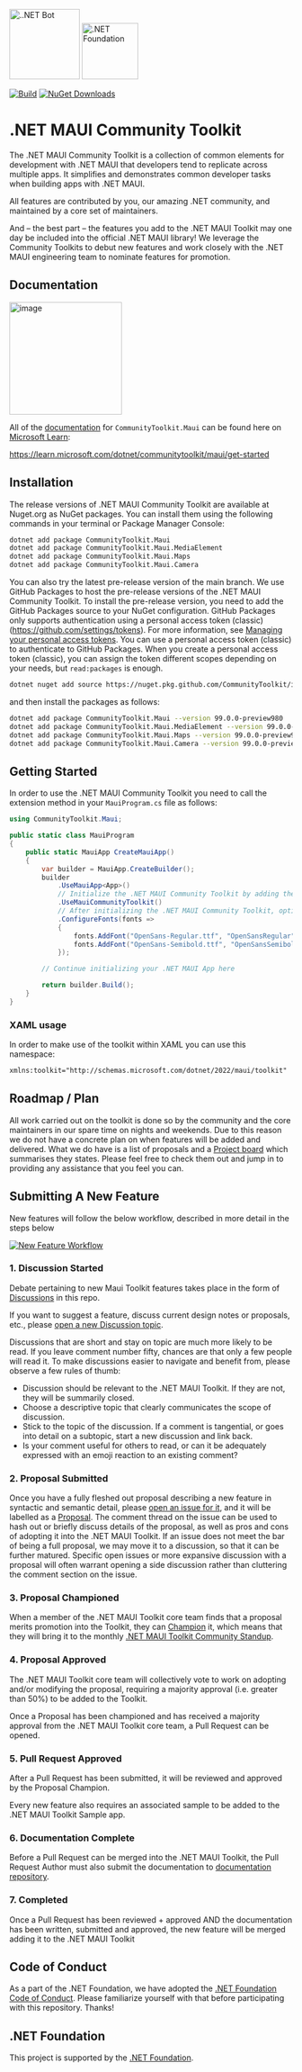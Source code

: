 <img src="https://user-images.githubusercontent.com/13558917/137551073-ac8958bf-83e3-4ae3-8623-4db6dce49d02.png" alt="..NET Bot" width=125>  [<img src="https://raw.githubusercontent.com/dotnet-foundation/swag/master/logo/dotnetfoundation_v4.svg" alt=".NET Foundation" width=100>](https://dotnetfoundation.org) 

[![Build](https://github.com/CommunityToolkit/Maui/actions/workflows/dotnet-build.yml/badge.svg)](https://github.com/CommunityToolkit/Maui/actions/workflows/dotnet-build.yml) [![NuGet Downloads](https://img.shields.io/nuget/dt/CommunityToolkit.Maui)](https://www.nuget.org/packages/CommunityToolkit.Maui)

# .NET MAUI Community Toolkit

The .NET MAUI Community Toolkit is a collection of common elements for development with .NET MAUI that developers tend to replicate across multiple apps. It simplifies and demonstrates common developer tasks when building apps with .NET MAUI. 

All features are contributed by you, our amazing .NET community, and maintained by a core set of maintainers.

And – the best part – the features you add to the .NET MAUI Toolkit may one day be included into the official .NET MAUI library! We leverage the Community Toolkits to debut new features and work closely with the .NET MAUI engineering team to nominate features for promotion.

## Documentation

<a href="https://learn.microsoft.com/dotnet/communitytoolkit/maui/get-started?tabs=CommunityToolkitMaui"><img width="200" alt="image" src="https://user-images.githubusercontent.com/13558917/232885041-35b62d65-26d3-44a7-a525-5239ac811498.png"></a>

All of the [documentation](https://learn.microsoft.com/dotnet/communitytoolkit/maui/get-started?tabs=CommunityToolkitMaui) for `CommunityToolkit.Maui` can be found here on [Microsoft Learn](https://learn.microsoft.com/dotnet/communitytoolkit/maui/get-started?tabs=CommunityToolkitMaui):

https://learn.microsoft.com/dotnet/communitytoolkit/maui/get-started

## Installation

The release versions of .NET MAUI Community Toolkit are available at Nuget.org as NuGet packages. You can install them using the following commands in your terminal or Package Manager Console:

```bash
dotnet add package CommunityToolkit.Maui
dotnet add package CommunityToolkit.Maui.MediaElement
dotnet add package CommunityToolkit.Maui.Maps
dotnet add package CommunityToolkit.Maui.Camera
```

You can also try the latest pre-release version of the main branch. We use GitHub Packages to host the pre-release versions of the .NET MAUI Community Toolkit. To install the pre-release version, you need to add the GitHub Packages source to your NuGet configuration. GitHub Packages only supports authentication using a personal access token (classic) (https://github.com/settings/tokens). For more information, see [Managing your personal access tokens](https://docs.github.com/en/authentication/keeping-your-account-and-data-secure/creating-a-personal-access-token). You can use a personal access token (classic) to authenticate to GitHub Packages. When you create a personal access token (classic), you can assign the token different scopes depending on your needs, but `read:packages` is enough.

```bash
dotnet nuget add source https://nuget.pkg.github.com/CommunityToolkit/index.json -n CoummunityToolkitGitHubNuget -u YOUR_GITHUB_USERNAME -p YOUR_GITHUB_PERSONAL_ACCESS_TOKEN
```

and then install the packages as follows:

```bash
dotnet add package CommunityToolkit.Maui --version 99.0.0-preview980
dotnet add package CommunityToolkit.Maui.MediaElement --version 99.0.0-preview980
dotnet add package CommunityToolkit.Maui.Maps --version 99.0.0-preview980
dotnet add package CommunityToolkit.Maui.Camera --version 99.0.0-preview980
```

## Getting Started

In order to use the .NET MAUI Community Toolkit you need to call the extension method in your `MauiProgram.cs` file as follows:

```csharp
using CommunityToolkit.Maui;

public static class MauiProgram
{
	public static MauiApp CreateMauiApp()
	{
		var builder = MauiApp.CreateBuilder();
		builder
			.UseMauiApp<App>()
			// Initialize the .NET MAUI Community Toolkit by adding the below line of code
			.UseMauiCommunityToolkit()
			// After initializing the .NET MAUI Community Toolkit, optionally add additional fonts
			.ConfigureFonts(fonts =>
			{
				fonts.AddFont("OpenSans-Regular.ttf", "OpenSansRegular");
				fonts.AddFont("OpenSans-Semibold.ttf", "OpenSansSemibold");
			});

		// Continue initializing your .NET MAUI App here

		return builder.Build();
	}
}
```

### XAML usage

In order to make use of the toolkit within XAML you can use this namespace:

```xml
xmlns:toolkit="http://schemas.microsoft.com/dotnet/2022/maui/toolkit"
```

## Roadmap / Plan

All work carried out on the toolkit is done so by the community and the core maintainers in our spare time on nights and weekends. Due to this reason we do not have a concrete plan on when features will be added and delivered. What we do have is a list of proposals and a [Project board](https://github.com/CommunityToolkit/Maui/projects/1) which summarises they states. Please feel free to check them out and jump in to providing any assistance that you feel you can.

## Submitting A New Feature

New features will follow the below workflow, described in more detail in the steps below

[![New Feature Workflow](https://user-images.githubusercontent.com/13558917/160910778-1e61f478-f1f6-48b4-8d37-8016eae1bd12.png)](./build/workflow.sketch)

### 1. Discussion Started

Debate pertaining to new Maui Toolkit features takes place in the form of [Discussions](https://github.com/communitytoolkit/maui/discussions) in this repo.

If you want to suggest a feature, discuss current design notes or proposals, etc., please [open a new Discussion topic](https://github.com/communitytoolkit/maui/discussions/new).

Discussions that are short and stay on topic are much more likely to be read. If you leave comment number fifty, chances are that only a few people will read it. To make discussions easier to navigate and benefit from, please observe a few rules of thumb:

- Discussion should be relevant to the .NET MAUI Toolkit. If they are not, they will be summarily closed.
- Choose a descriptive topic that clearly communicates the scope of discussion.
- Stick to the topic of the discussion. If a comment is tangential, or goes into detail on a subtopic, start a new discussion and link back.
- Is your comment useful for others to read, or can it be adequately expressed with an emoji reaction to an existing comment?

### 2. Proposal Submitted
Once you have a fully fleshed out proposal describing a new feature in syntactic and semantic detail, please [open an issue for it](https://github.com/communitytoolkit/maui/issues/new/choose), and it will be labelled as a [Proposal](https://github.com/communitytoolkit/maui/issues?q=is%3Aopen+is%3Aissue+label%3Aproposal). The comment thread on the issue can be used to hash out or briefly discuss details of the proposal, as well as pros and cons of adopting it into the .NET MAUI Toolkit. If an issue does not meet the bar of being a full proposal, we may move it to a discussion, so that it can be further matured. Specific open issues or more expansive discussion with a proposal will often warrant opening a side discussion rather than cluttering the comment section on the issue.

### 3. Proposal Championed
When a member of the .NET MAUI Toolkit core team finds that a proposal merits promotion into the Toolkit, they can [Champion](https://github.com/communitytoolkit/maui/issues?q=is%3Aopen+is%3Aissue+label%3A%22proposal+champion%22) it, which means that they will bring it to the monthly [.NET MAUI Toolkit Community Standup](https://www.youtube.com/watch?v=0ZBh2Hl54ZY). 

### 4. Proposal Approved
The .NET MAUI Toolkit core team will collectively vote to work on adopting and/or modifying the proposal, requiring a majority approval (i.e. greater than 50%) to be added to the Toolkit.

Once a Proposal has been championed and has received a majority approval from the .NET MAUI Toolkit core team, a Pull Request can be opened.

### 5. Pull Request Approved
After a Pull Request has been submitted, it will be reviewed and approved by the Proposal Champion. 

Every new feature also requires an associated sample to be added to the .NET MAUI Toolkit Sample app.

### 6. Documentation Complete 
Before a Pull Request can be merged into the .NET MAUI Toolkit, the Pull Request Author must also submit the documentation to [documentation repository](https://github.com/MicrosoftDocs/CommunityToolkit).

### 7. Completed
Once a Pull Request has been reviewed + approved AND the documentation has been written, submitted and approved, the new feature will be merged adding it to the .NET MAUI Toolkit

## Code of Conduct
As a part of the .NET Foundation, we have adopted the [.NET Foundation Code of Conduct](https://dotnetfoundation.org/code-of-conduct). Please familiarize yourself with that before participating with this repository. Thanks!

## .NET Foundation
This project is supported by the [.NET Foundation](https://dotnetfoundation.org).
